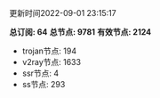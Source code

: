 更新时间2022-09-01 23:15:17

**总订阅: 64**
**总节点: 9781**
**有效节点: 2124**
- trojan节点: 194
- v2ray节点: 1633
- ssr节点: 4
- ss节点: 293
